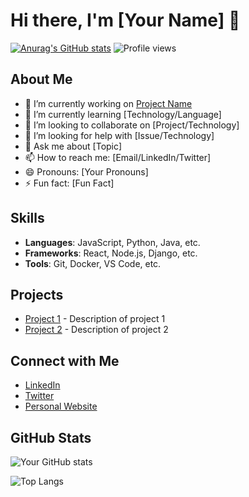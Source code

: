 # Hi there, I'm [Your Name] 👋
[![Anurag's GitHub stats](https://github-readme-stats.vercel.app/api?username=anuraghazra)](https://github.com/anuraghazra/github-readme-stats)
![Profile views](https://gpvc.arturio.dev/ozemoya)

## About Me

- 🔭 I’m currently working on [Project Name](link-to-project)
- 🌱 I’m currently learning [Technology/Language]
- 👯 I’m looking to collaborate on [Project/Technology]
- 🤔 I’m looking for help with [Issue/Technology]
- 💬 Ask me about [Topic]
- 📫 How to reach me: [Email/LinkedIn/Twitter]
- 😄 Pronouns: [Your Pronouns]
- ⚡ Fun fact: [Fun Fact]

## Skills

- **Languages**: JavaScript, Python, Java, etc.
- **Frameworks**: React, Node.js, Django, etc.
- **Tools**: Git, Docker, VS Code, etc.

## Projects

- [Project 1](link-to-project) - Description of project 1
- [Project 2](link-to-project) - Description of project 2

## Connect with Me

- [LinkedIn](link-to-linkedin)
- [Twitter](link-to-twitter)
- [Personal Website](link-to-website)

## GitHub Stats

![Your GitHub stats](https://github-readme-stats.vercel.app/api?username=ozemoya&show_icons=true&theme=radical)

![Top Langs](https://github-readme-stats.vercel.app/api/top-langs/?username=ozemoya&layout=compact&theme=radical)
